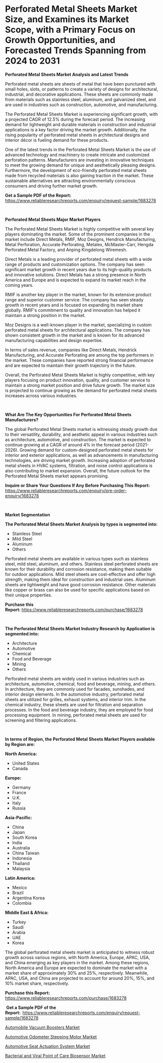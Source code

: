 <p><h1>Perforated Metal Sheets Market Size, and Examines its Market Scope, with a Primary Focus on Growth Opportunities, and Forecasted Trends Spanning from 2024 to 2031</h1></p><p><strong>Perforated Metal Sheets Market Analysis and Latest Trends</strong></p>
<p><p>Perforated metal sheets are sheets of metal that have been punctured with small holes, slots, or patterns to create a variety of designs for architectural, industrial, and decorative applications. These sheets are commonly made from materials such as stainless steel, aluminum, and galvanized steel, and are used in industries such as construction, automotive, and manufacturing.</p><p>The Perforated Metal Sheets Market is experiencing significant growth, with a projected CAGR of 12.5% during the forecast period. The increasing demand for lightweight and durable materials in construction and industrial applications is a key factor driving the market growth. Additionally, the rising popularity of perforated metal sheets in architectural designs and interior décor is fueling demand for these products.</p><p>One of the latest trends in the Perforated Metal Sheets Market is the use of advanced technology and machinery to create intricate and customized perforation patterns. Manufacturers are investing in innovative techniques to meet the growing demand for unique and aesthetically pleasing designs. Furthermore, the development of eco-friendly perforated metal sheets made from recycled materials is also gaining traction in the market. These sustainable alternatives are attracting environmentally conscious consumers and driving further market growth.</p></p>
<p><strong>Get a Sample PDF of the Report:&nbsp;</strong> <a href="https://www.reliableresearchreports.com/enquiry/request-sample/1683278">https://www.reliableresearchreports.com/enquiry/request-sample/1683278</a></p>
<p>&nbsp;</p>
<p><strong>Perforated Metal Sheets Major Market Players</strong></p>
<p><p>The Perforated Metal Sheets Market is highly competitive with several key players dominating the market. Some of the prominent companies in the market include Direct Metals, RMIF, Moz Designs, Hendrick Manufacturing, Metal Perforation, Accurate Perforating, Metalex, McMaster-Carr, Hengda Perforated Metal Factory, and Anping Kingdelong Wiremesh.</p><p>Direct Metals is a leading provider of perforated metal sheets with a wide range of products and customization options. The company has seen significant market growth in recent years due to its high-quality products and innovative solutions. Direct Metals has a strong presence in North America and Europe and is expected to expand its market reach in the coming years.</p><p>RMIF is another key player in the market, known for its extensive product range and superior customer service. The company has seen steady growth in recent years and is focused on expanding its market share globally. RMIF's commitment to quality and innovation has helped it maintain a strong position in the market.</p><p>Moz Designs is a well-known player in the market, specializing in custom perforated metal sheets for architectural applications. The company has shown consistent growth in the market and is known for its advanced manufacturing capabilities and design expertise.</p><p>In terms of sales revenue, companies like Direct Metals, Hendrick Manufacturing, and Accurate Perforating are among the top performers in the market. These companies have reported strong financial performance and are expected to maintain their growth trajectory in the future.</p><p>Overall, the Perforated Metal Sheets Market is highly competitive, with key players focusing on product innovation, quality, and customer service to maintain a strong market position and drive future growth. The market size is projected to continue growing as the demand for perforated metal sheets increases across various industries.</p></p>
<p>&nbsp;</p>
<p><strong>What Are The Key Opportunities For Perforated Metal Sheets Manufacturers?</strong></p>
<p><p>The global Perforated Metal Sheets market is witnessing steady growth due to their versatility, durability, and aesthetic appeal in various industries such as architecture, automotive, and construction. The market is expected to continue growing at a CAGR of around 4% in the forecast period (2021-2026). Growing demand for custom-designed perforated metal sheets for interior and exterior applications, as well as advancements in manufacturing technologies, are driving market growth. Increasing adoption of perforated metal sheets in HVAC systems, filtration, and noise control applications is also contributing to market expansion. Overall, the future outlook for the Perforated Metal Sheets market appears promising.</p></p>
<p><strong>Inquire or Share Your Questions If Any Before Purchasing This Report:</strong> <a href="https://www.reliableresearchreports.com/enquiry/pre-order-enquiry/1683278">https://www.reliableresearchreports.com/enquiry/pre-order-enquiry/1683278</a></p>
<p>&nbsp;</p>
<p><strong>Market Segmentation</strong></p>
<p><strong>The Perforated Metal Sheets Market Analysis by types is segmented into:</strong></p>
<p><ul><li>Stainless Steel</li><li>Mild Steel</li><li>Aluminum</li><li>Others</li></ul></p>
<p><p>Perforated metal sheets are available in various types such as stainless steel, mild steel, aluminum, and others. Stainless steel perforated sheets are known for their durability and corrosion resistance, making them suitable for outdoor applications. Mild steel sheets are cost-effective and offer high strength, making them ideal for construction and industrial uses. Aluminum sheets are lightweight and have good corrosion resistance. Other materials like copper or brass can also be used for specific applications based on their unique properties.</p></p>
<p><strong>Purchase this Report:&nbsp;</strong><a href="https://www.reliableresearchreports.com/purchase/1683278">https://www.reliableresearchreports.com/purchase/1683278</a></p>
<p>&nbsp;</p>
<p><strong>The Perforated Metal Sheets Market Industry Research by Application is segmented into:</strong></p>
<p><ul><li>Architecture</li><li>Automotive</li><li>Chemical</li><li>Food and Beverage</li><li>Mining</li><li>Others</li></ul></p>
<p><p>Perforated metal sheets are widely used in various industries such as architecture, automotive, chemical, food and beverage, mining, and others. In architecture, they are commonly used for facades, sunshades, and interior design elements. In the automotive industry, perforated metal sheets are utilized for grilles, exhaust systems, and interior trim. In the chemical industry, these sheets are used for filtration and separation processes. In the food and beverage industry, they are employed for food processing equipment. In mining, perforated metal sheets are used for screening and filtering applications.</p></p>
<p>&nbsp;</p>
<p><strong>In terms of Region, the Perforated Metal Sheets Market Players available by Region are:</strong></p>
<p>
    <p> <strong> North America: </strong>
        <ul>
            <li>United States</li>
            <li>Canada</li>
        </ul>
        </p> 
    <p> <strong> Europe: </strong>
        <ul>
            <li>Germany</li>
            <li>France</li>
            <li>U.K.</li>
            <li>Italy</li>
            <li>Russia</li>
        </ul>
        </p> 
    <p> <strong> Asia-Pacific: </strong>
        <ul>
            <li>China</li>
            <li>Japan</li>
            <li>South Korea</li>
            <li>India</li>
            <li>Australia</li>
            <li>China Taiwan</li>
            <li>Indonesia</li>
            <li>Thailand</li>
            <li>Malaysia</li>
        </ul>
        </p> 
    <p> <strong> Latin America: </strong>
        <ul>
            <li>Mexico</li>
            <li>Brazil</li>
            <li>Argentina Korea</li>
            <li>Colombia</li>
        </ul>
        </p> 
    <p> <strong> Middle East & Africa: </strong>
        <ul>
            <li>Turkey</li>
            <li>Saudi</li>
            <li>Arabia</li>
            <li>UAE</li>
            <li>Korea</li>
        </ul>
    </p>
    </p>
<p><p>The global perforated metal sheets market is anticipated to witness robust growth across various regions, with North America, Europe, APAC, USA, and China emerging as key players in the market. Among these regions, North America and Europe are expected to dominate the market with a market share of approximately 30% and 25%, respectively. Meanwhile, APAC, USA, and China are projected to account for around 20%, 15%, and 10% market share, respectively.</p></p>
<p><strong>Purchase this Report: </strong><a href="https://www.reliableresearchreports.com/purchase/1683278">https://www.reliableresearchreports.com/purchase/1683278</a></p>
<p>&nbsp;<strong>Get a Sample PDF of the Report:&nbsp;&nbsp;</strong><a href="https://www.reliableresearchreports.com/enquiry/request-sample/1683278">https://www.reliableresearchreports.com/enquiry/request-sample/1683278</a></p>
<p><strong></strong></p>
<p><p><a href="https://view.publitas.com/reportprime-1/automobile-vacuum-boosters-market-size-and-examines-its-market-scope-with-a-primary-focus-on-growth-opportunities-and-forecasted-trends-spanning-from-2023-to-2030/">Automobile Vacuum Boosters Market</a></p><p><a href="https://view.publitas.com/reportprime-1/automotive-odometer-stepping-motor-market-analysis-and-market-size-global-industry-overview-market-segmentation-and-forecast-2023-to-2030/">Automotive Odometer Stepping Motor Market</a></p><p><a href="https://view.publitas.com/reportprime-1/decoding-the-automotive-seat-actuation-system-market-a-deep-dive-into-the-latest-market-trends-market-segmentation-and-competitive-analysis/">Automotive Seat Actuation System Market</a></p><p><a href="https://simplistic-meeting-7ee.notion.site/Bacterial-and-Viral-Point-of-Care-Biosensor-Market-Insights-Market-Players-and-Forecast-Till-2031-2d0cded6c61f4617bba3ef8a6a85e538">Bacterial and Viral Point of Care Biosensor Market</a></p></p>